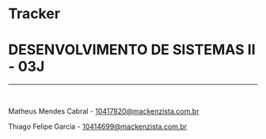 # Tracker

<h1>DESENVOLVIMENTO DE SISTEMAS II - 03J</h1>

---

<br>

Matheus Mendes Cabral - 10417820@mackenzista.com.br

Thiago Felipe Garcia - 10414699@mackenzista.com.br
